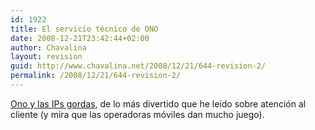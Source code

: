 ```yaml
---
id: 1922
title: El servicio técnico de ONO
date: 2008-12-21T23:42:44+02:00
author: Chavalina
layout: revision
guid: http://www.chavalina.net/2008/12/21/644-revision-2/
permalink: /2008/12/21/644-revision-2/
---
```

<a href="http://www.campanilla.info/index.php?p=318" target="_blank">Ono y las IPs gordas</a>, de lo m&aacute;s divertido que he le&iacute;do sobre atenci&oacute;n al cliente (y mira que las operadoras m&oacute;viles dan mucho juego).